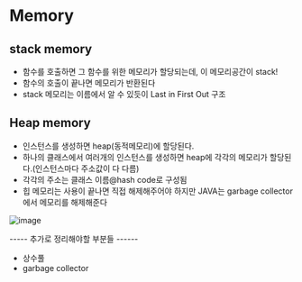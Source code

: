 Memory
=============

stack memory
------------
- 함수를 호출하면 그 함수를 위한 메모리가 할당되는데, 이 메모리공간이 stack!
- 함수의 호출이 끝나면 메모리가 반환된다
- stack 메모리는 이름에서 알 수 있듯이 Last in First Out 구조

Heap memory
-----------
- 인스턴스를 생성하면 heap(동적메모리)에 할당된다.
- 하나의 클래스에서 여러개의 인스턴스를 생성하면 heap에 각각의 메모리가 할당된다.(인스턴스마다 주소값이 다 다름)
- 각각의 주소는 클래스 이름@hash code로 구성됨
- 힙 메모리는 사용이 끝나면 직접 해제해주어야 하지만 JAVA는 garbage collector에서 메모리를 해제해준다

![image](https://user-images.githubusercontent.com/77305070/114018184-eee6de00-98a7-11eb-8767-83bdaee01f4c.png)



----- 추가로 정리해야할 부분들 ------
- 상수풀
- garbage collector
